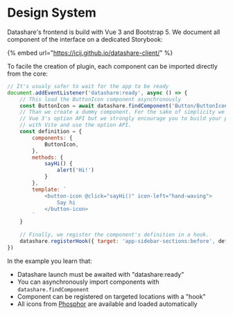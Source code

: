 # Design System

Datashare's frontend is build with Vue 3 and Bootstrap 5. We document all component of the interface on a dedicated Storybook:

{% embed url="https://icij.github.io/datashare-client/" %}

To facile the creation of plugin, each component can be imported directly from the core:

```javascript
// It's usualy safer to wait for the app to be ready
document.addEventListener('datashare:ready', async () => {
    // This load the ButtonIcon component asynchronously
    const ButtonIcon = await datashare.findComponent('Button/ButtonIcon')
    // Than we create a dummy component. For the sake of simplicity we use
    // Vue 3's option API but we strongly encourage you to build your plugins
    // with Vite and use the option API.
    const definition = {
        components: {
            ButtonIcon,
        },
        methods: {
            sayHi() {
                alert('Hi!')
            }
        },
        template: `
            <button-icon @click="sayHi()" icon-left="hand-waving">
                Say hi
            </button-icon>
        `
    }
    
    // Finally, we register the component's definition in a hook.
    datashare.registerHook({ target: 'app-sidebar-sections:before', definition })
})
```

In the example you learn that:

* Datashare launch must be awaited with "datashare:ready"
* You can asynchronously import components with `datashare.findComponent`
* Component can be registered on targeted locations with a "hook"
* All icons from [Phosphor](https://phosphoricons.com/) are available and loaded automatically

